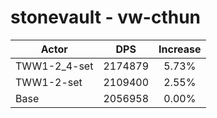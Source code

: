 # stonevault - vw-cthun
| Actor | DPS | Increase |
|---|:---:|:---:|
|TWW1-2_4-set|2174879|5.73%|
|TWW1-2-set|2109400|2.55%|
|Base|2056958|0.00%|
